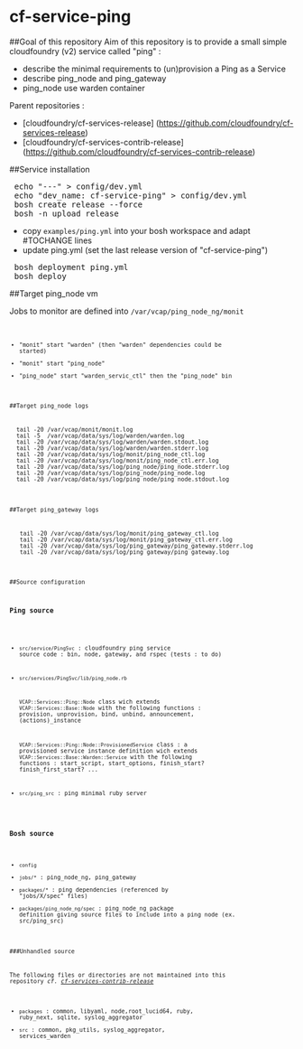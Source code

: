 cf-service-ping
===============

##Goal of this repository
Aim of this repository is to provide a small simple cloudfoundry (v2) service called "ping" :
- describe the minimal requirements to (un)provision a Ping as a Service
- describe ping_node and ping_gateway
- ping_node use warden container


Parent repositories : 
- [cloudfoundry/cf-services-release] (https://github.com/cloudfoundry/cf-services-release)
- [cloudfoundry/cf-services-contrib-release] (https://github.com/cloudfoundry/cf-services-contrib-release)

##Service installation

<pre>
 echo "---" > config/dev.yml
 echo "dev_name: cf-service-ping" > config/dev.yml
 bosh create release --force
 bosh -n upload release
</pre>

- copy <code>examples/ping.yml</code> into your bosh workspace and adapt #TOCHANGE lines
- update ping.yml (set the last release version of "cf-service-ping")

<pre>
 bosh deployment ping.yml
 bosh deploy
</pre>

##Target ping_node vm

Jobs to monitor are defined into <code>/var/vcap/ping_node_ng/monit<code>
- "monit" start "warden" (then "warden" dependencies could be started)
- "monit" start "ping_node"
- "ping_node" start "warden_servic_ctl" then the "ping_node" bin

##Target ping_node logs

<pre>
  tail -20 /var/vcap/monit/monit.log
  tail -5  /var/vcap/data/sys/log/warden/warden.log
  tail -20 /var/vcap/data/sys/log/warden/warden.stdout.log
  tail -20 /var/vcap/data/sys/log/warden/warden.stderr.log
  tail -20 /var/vcap/data/sys/log/monit/ping_node_ctl.log
  tail -20 /var/vcap/data/sys/log/monit/ping_node_ctl.err.log
  tail -20 /var/vcap/data/sys/log/ping_node/ping_node.stderr.log
  tail -20 /var/vcap/data/sys/log/ping_node/ping_node.log
  tail -20 /var/vcap/data/sys/log/ping_node/ping_node.stdout.log
</pre>

##Target ping_gateway logs

<pre>
   tail -20 /var/vcap/data/sys/log/monit/ping_gateway_ctl.log
   tail -20 /var/vcap/data/sys/log/monit/ping_gateway_ctl.err.log
   tail -20 /var/vcap/data/sys/log/ping_gateway/ping_gateway.stderr.log
   tail -20 /var/vcap/data/sys/log/ping_gateway/ping_gateway.log
</pre>

##Source configuration

### Ping source

- <code>src/service/PingSvc</code> : cloudfoundry ping service source code : bin, node, gateway, and rspec (tests : to do)
 
- <code>src/services/PingSvc/lib/ping_node.rb</code>

    <code>VCAP::Services::Ping::Node</code> class 
      wich extends <code>VCAP::Services::Base::Node</code> with the following functions : provision, unprovision, bind, unbind, announcement, (actions)_instance

    <code>VCAP::Services::Ping::Node::ProvisionedService</code> class : a provisioned service instance definition
      wich extends <code>VCAP::Services::Base::Warden::Service</code>
      with the following functions : start_script, start_options, finish_start? finish_first_start? ...

- <code>src/ping_src</code> : ping minimal ruby server


### Bosh source

- <code>config</code>
- <code>jobs/*</code> : ping_node_ng, ping_gateway
- <code>packages/*</code> : ping dependencies (referenced by "jobs/X/spec" files)
- <code>packages/ping_node_ng/spec</code> : ping_node_ng package definition giving source files to include into a ping node (ex. src/ping_src)


###Unhandled source

The following files or directories are not maintained into this repository _cf. [cf-services-contrib-release](https://github.com/cloudfoundry/cf-services-contrib-release/)_

- <code>packages</code> : common, libyaml, node,root_lucid64, ruby, ruby_next, sqlite, syslog_aggregator
- <code>src</code> : common, pkg_utils, syslog_aggregator, services_warden

